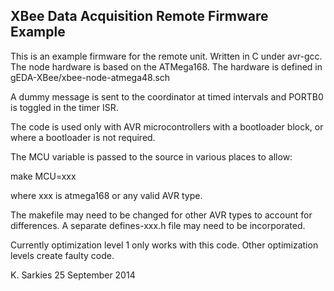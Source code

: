 XBee Data Acquisition Remote Firmware Example
---------------------------------------------

This is an example firmware for the remote unit. Written in C under avr-gcc.
The node hardware is based on the ATMega168. The hardware is defined in
gEDA-XBee/xbee-node-atmega48.sch

A dummy message is sent to the coordinator at timed intervals and PORTB0 is
toggled in the timer ISR.

The code is used only with AVR microcontrollers with a bootloader block, or
where a bootloader is not required.

The MCU variable is passed to the source in various places to allow:

make MCU=xxx

where xxx is atmega168 or any valid AVR type.

The makefile may need to be changed for other AVR types to account for
differences. A separate defines-xxx.h file may need to be incorporated.

Currently optimization level 1 only works with this code. Other optimization
levels create faulty code.

K. Sarkies
25 September 2014

